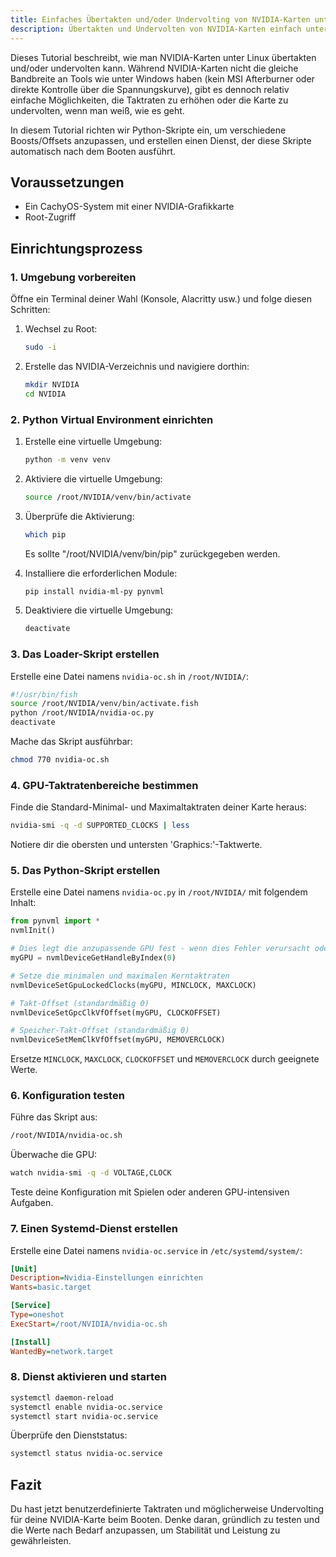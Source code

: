 ```yaml
---
title: Einfaches Übertakten und/oder Undervolting von NVIDIA-Karten unter CachyOS
description: Übertakten und Undervolten von NVIDIA-Karten einfach unter Wayland
---
```


Dieses Tutorial beschreibt, wie man NVIDIA-Karten unter Linux übertakten und/oder undervolten kann. Während NVIDIA-Karten nicht die gleiche Bandbreite an Tools wie unter Windows haben (kein MSI Afterburner oder direkte Kontrolle über die Spannungskurve), gibt es dennoch relativ einfache Möglichkeiten, die Taktraten zu erhöhen oder die Karte zu undervolten, wenn man weiß, wie es geht.

In diesem Tutorial richten wir Python-Skripte ein, um verschiedene Boosts/Offsets anzupassen, und erstellen einen Dienst, der diese Skripte automatisch nach dem Booten ausführt.

## Voraussetzungen

- Ein CachyOS-System mit einer NVIDIA-Grafikkarte
- Root-Zugriff

## Einrichtungsprozess

### 1. Umgebung vorbereiten

Öffne ein Terminal deiner Wahl (Konsole, Alacritty usw.) und folge diesen Schritten:

1. Wechsel zu Root:
   ```sh
   sudo -i
   ```

2. Erstelle das NVIDIA-Verzeichnis und navigiere dorthin:
   ```sh
   mkdir NVIDIA
   cd NVIDIA
   ```

### 2. Python Virtual Environment einrichten

1. Erstelle eine virtuelle Umgebung:
   ```sh
   python -m venv venv
   ```

2. Aktiviere die virtuelle Umgebung:
   ```sh
   source /root/NVIDIA/venv/bin/activate
   ```

3. Überprüfe die Aktivierung:
   ```sh
   which pip
   ```
   Es sollte "/root/NVIDIA/venv/bin/pip" zurückgegeben werden.

4. Installiere die erforderlichen Module:
   ```sh
   pip install nvidia-ml-py pynvml
   ```

5. Deaktiviere die virtuelle Umgebung:
   ```sh
   deactivate
   ```

### 3. Das Loader-Skript erstellen

Erstelle eine Datei namens `nvidia-oc.sh` in `/root/NVIDIA/`:

```bash
#!/usr/bin/fish
source /root/NVIDIA/venv/bin/activate.fish
python /root/NVIDIA/nvidia-oc.py
deactivate
```

Mache das Skript ausführbar:
```sh
chmod 770 nvidia-oc.sh
```

### 4. GPU-Taktratenbereiche bestimmen

Finde die Standard-Minimal- und Maximaltaktraten deiner Karte heraus:

```sh
nvidia-smi -q -d SUPPORTED_CLOCKS | less
```

Notiere dir die obersten und untersten 'Graphics:'-Taktwerte.

### 5. Das Python-Skript erstellen

Erstelle eine Datei namens `nvidia-oc.py` in `/root/NVIDIA/` mit folgendem Inhalt:

```python
from pynvml import *
nvmlInit()

# Dies legt die anzupassende GPU fest - wenn dies Fehler verursacht oder du mehrere GPUs hast, setze den Wert auf 1 oder probiere andere Werte aus.
myGPU = nvmlDeviceGetHandleByIndex(0)

# Setze die minimalen und maximalen Kerntaktraten
nvmlDeviceSetGpuLockedClocks(myGPU, MINCLOCK, MAXCLOCK)

# Takt-Offset (standardmäßig 0)
nvmlDeviceSetGpcClkVfOffset(myGPU, CLOCKOFFSET)

# Speicher-Takt-Offset (standardmäßig 0)
nvmlDeviceSetMemClkVfOffset(myGPU, MEMOVERCLOCK)
```

Ersetze `MINCLOCK`, `MAXCLOCK`, `CLOCKOFFSET` und `MEMOVERCLOCK` durch geeignete Werte.

### 6. Konfiguration testen

Führe das Skript aus:
```sh
/root/NVIDIA/nvidia-oc.sh
```

Überwache die GPU:
```sh
watch nvidia-smi -q -d VOLTAGE,CLOCK
```

Teste deine Konfiguration mit Spielen oder anderen GPU-intensiven Aufgaben.

### 7. Einen Systemd-Dienst erstellen

Erstelle eine Datei namens `nvidia-oc.service` in `/etc/systemd/system/`:

```ini
[Unit]
Description=Nvidia-Einstellungen einrichten
Wants=basic.target

[Service]
Type=oneshot
ExecStart=/root/NVIDIA/nvidia-oc.sh

[Install]
WantedBy=network.target
```

### 8. Dienst aktivieren und starten

```sh
systemctl daemon-reload
systemctl enable nvidia-oc.service
systemctl start nvidia-oc.service
```

Überprüfe den Dienststatus:
```sh
systemctl status nvidia-oc.service
```

## Fazit

Du hast jetzt benutzerdefinierte Taktraten und möglicherweise Undervolting für deine NVIDIA-Karte beim Booten. Denke daran, gründlich zu testen und die Werte nach Bedarf anzupassen, um Stabilität und Leistung zu gewährleisten.
